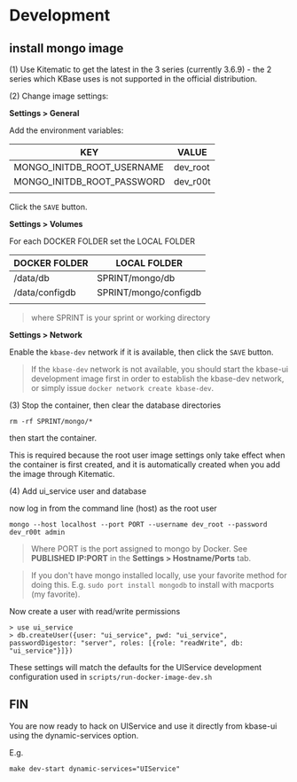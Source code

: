 # Development

## install mongo image 

(1) Use Kitematic to get the latest in the 3 series (currently 3.6.9) - the 2 series which KBase uses is not supported in the official distribution.

(2) Change image settings:

**Settings > General**

Add the environment variables:

| KEY                        | VALUE    |
|----------------------------|----------|
| MONGO_INITDB_ROOT_USERNAME | dev_root |
| MONGO_INITDB_ROOT_PASSWORD | dev_r00t |
|||

Click the `SAVE` button.

**Settings > Volumes**

For each DOCKER FOLDER set the LOCAL FOLDER

| DOCKER FOLDER  | LOCAL FOLDER          |
|----------------|-----------------------|
| /data/db       | SPRINT/mongo/db       |
| /data/configdb | SPRINT/mongo/configdb |
|                |                       |

> where SPRINT is your sprint or working directory

**Settings > Network**

Enable the `kbase-dev` network if it is available, then click the `SAVE` button. 

> If the `kbase-dev` network is not available, you should start the kbase-ui development image first in order to establish the kbase-dev network, or simply issue `docker network create kbase-dev`.

(3) Stop the container, then clear the database directories

    rm -rf SPRINT/mongo/*

then start the container.

This is required because the root user image settings only take effect when the container is first created, and it is automatically created when you add the image through Kitematic.

(4) Add ui_service user and database

now log in from the command line (host) as the root user

```
mongo --host localhost --port PORT --username dev_root --password dev_r00t admin
```

> Where PORT is the port assigned to mongo by Docker. See **PUBLISHED IP:PORT** in the **Settings > Hostname/Ports** tab.

> If you don't have mongo installed locally, use your favorite method for doing this. E.g. `sudo port install mongodb` to install with macports (my favorite).

Now create a user with read/write permissions

```
> use ui_service
> db.createUser({user: "ui_service", pwd: "ui_service", passwordDigestor: "server", roles: [{role: "readWrite", db: "ui_service"}]})
```

These settings will match the defaults for the UIService development configuration used in `scripts/run-docker-image-dev.sh`

## FIN

You are now ready to hack on UIService and use it directly from kbase-ui using the dynamic-services option.

E.g. 

```
make dev-start dynamic-services="UIService"
```